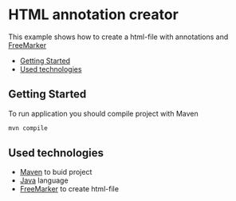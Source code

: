 # HTML annotation creator

This example shows how to create a html-file with annotations and [FreeMarker](https://freemarker.apache.org/)

* [Getting Started](#getting-started)
* [Used technologies](#used-technologies)

## Getting Started

To run application you should compile project with Maven
```bash
mvn compile
```

## Used technologies

* [Maven](https://maven.apache.org/) to buid project
* [Java](https://www.oracle.com/ru/java/technologies/) language
* [FreeMarker](https://freemarker.apache.org/) to create html-file